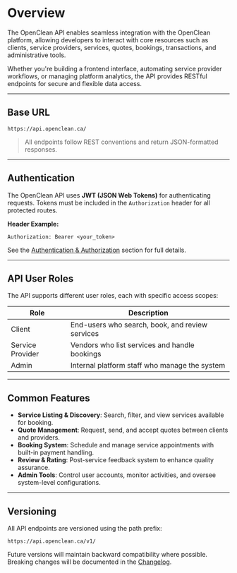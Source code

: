 # Overview

The OpenClean API enables seamless integration with the OpenClean platform, allowing developers to interact with core resources such as clients, service providers, services, quotes, bookings, transactions, and administrative tools.

Whether you're building a frontend interface, automating service provider workflows, or managing platform analytics, the API provides RESTful endpoints for secure and flexible data access.

---

## Base URL

```
https://api.openclean.ca/
```

> All endpoints follow REST conventions and return JSON-formatted responses.

---

## Authentication

The OpenClean API uses **JWT (JSON Web Tokens)** for authenticating requests. Tokens must be included in the `Authorization` header for all protected routes.

**Header Example:**

```
Authorization: Bearer <your_token>
```

See the [Authentication & Authorization](auth.md) section for full details.

---

## API User Roles

The API supports different user roles, each with specific access scopes:

| Role             | Description                                     |
| ---------------- | ----------------------------------------------- |
| Client           | End-users who search, book, and review services |
| Service Provider | Vendors who list services and handle bookings   |
| Admin            | Internal platform staff who manage the system   |

---

## Common Features

- **Service Listing & Discovery**: Search, filter, and view services available for booking.
- **Quote Management**: Request, send, and accept quotes between clients and providers.
- **Booking System**: Schedule and manage service appointments with built-in payment handling.
- **Review & Rating**: Post-service feedback system to enhance quality assurance.
- **Admin Tools**: Control user accounts, monitor activities, and oversee system-level configurations.

---

## Versioning

All API endpoints are versioned using the path prefix:

```
https://api.openclean.ca/v1/
```

Future versions will maintain backward compatibility where possible. Breaking changes will be documented in the [Changelog](../reference/changelog.md).
